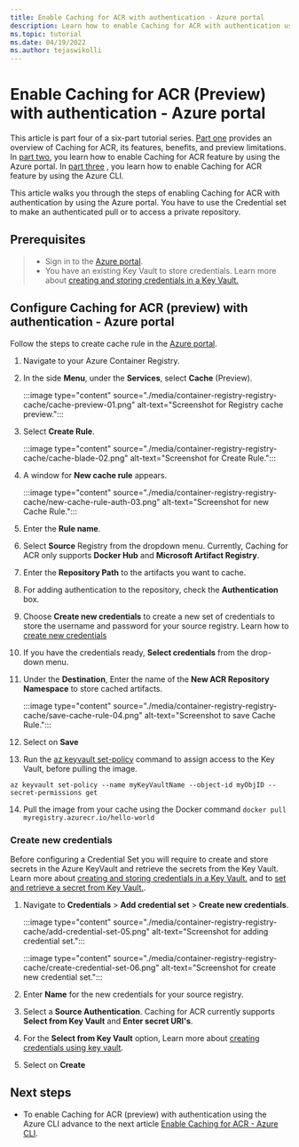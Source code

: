 ```yaml
---
title: Enable Caching for ACR with authentication - Azure portal
description: Learn how to enable Caching for ACR with authentication using Azure portal.
ms.topic: tutorial
ms.date: 04/19/2022
ms.author: tejaswikolli
---
```


# Enable Caching for ACR (Preview) with authentication - Azure portal

This article is part four of a six-part tutorial series. [Part one](tutorial-registry-cache.md) provides an overview of Caching for ACR, its features, benefits, and preview limitations. In [part two](tutorial-enable-registry-cache.md), you learn how to enable Caching for ACR feature by using the Azure portal. In [part three](tutorial-enable-registry-cache-cli.md) , you learn how to enable Caching for ACR feature by using the Azure CLI.

This article walks you through the steps of enabling Caching for ACR with authentication by using the Azure portal. You have to use the Credential set to make an authenticated pull or to access a private repository.

## Prerequisites

>* Sign in to the [Azure portal](https://ms.portal.azure.com/). 
>* You have an existing Key Vault to store credentials. Learn more about [creating and storing credentials in a Key Vault.][create-and-store-keyvault-credentials]

## Configure Caching for ACR (preview) with authentication - Azure portal

Follow the steps to create cache rule in the [Azure portal](https://portal.azure.com). 

1. Navigate to your Azure Container Registry. 

2. In the side **Menu**, under the **Services**, select **Cache** (Preview).


    :::image type="content" source="./media/container-registry-registry-cache/cache-preview-01.png" alt-text="Screenshot for Registry cache preview.":::


3. Select **Create Rule**.


    :::image type="content" source="./media/container-registry-registry-cache/cache-blade-02.png" alt-text="Screenshot for Create Rule.":::


4. A window for **New cache rule** appears.


    :::image type="content" source="./media/container-registry-registry-cache/new-cache-rule-auth-03.png" alt-text="Screenshot for new Cache Rule.":::


5. Enter the **Rule name**.

6. Select **Source** Registry from the dropdown menu. Currently, Caching for ACR only supports **Docker Hub** and **Microsoft Artifact Registry**. 

7. Enter the **Repository Path** to the artifacts you want to cache.

8. For adding authentication to the repository, check the **Authentication** box. 

9. Choose **Create new credentials** to create a new set of credentials to store the username and password for your source registry. Learn how to [create new credentials](tutorial-enable-registry-cache-auth.md#create-new-credentials)

10. If you have the credentials ready, **Select credentials** from the drop-down menu.

11. Under the **Destination**, Enter the name of the **New ACR Repository Namespace** to store cached artifacts.


    :::image type="content" source="./media/container-registry-registry-cache/save-cache-rule-04.png" alt-text="Screenshot to save Cache Rule.":::


12. Select on **Save** 

13. Run the [az keyvault set-policy][az-keyvault-set-policy] command to assign access to the Key Vault, before pulling the image.

```azurecli-interactive
az keyvault set-policy --name myKeyVaultName --object-id myObjID --secret-permissions get
```

14. Pull the image from your cache using the Docker command `docker pull myregistry.azurecr.io/hello-world`

### Create new credentials

Before configuring a Credential Set you will require to create and store secrets in the Azure KeyVault and retrieve the secrets from the Key Vault. Learn more about [creating and storing credentials in a Key Vault.][create-and-store-keyvault-credentials] and to [set and retrieve a secret from Key Vault.][set-and-retrieve-a-secret].

1. Navigate to **Credentials** > **Add credential set** > **Create new credentials**.


    :::image type="content" source="./media/container-registry-registry-cache/add-credential-set-05.png" alt-text="Screenshot for adding credential set.":::


    :::image type="content" source="./media/container-registry-registry-cache/create-credential-set-06.png" alt-text="Screenshot for create new credential set.":::


1. Enter **Name** for the new credentials for your source registry.

1. Select a **Source Authentication**. Caching for ACR currently supports **Select from Key Vault** and **Enter secret URI's**.

1. For the  **Select from Key Vault** option, Learn more about [creating credentials using key vault][create-and-store-keyvault-credentials]. 

1. Select on **Create**

## Next steps

* To enable Caching for ACR (preview) with authentication using the Azure CLI advance to the next article [Enable Caching for ACR - Azure CLI](tutorial-enable-registry-cache-cli.md).

<!-- LINKS - External -->
[create-and-store-keyvault-credentials]: ../key-vault/secrets/quick-create-portal.md
[set-and-retrieve-a-secret]: ../key-vault/secrets/quick-create-portal.md
[az-keyvault-set-policy]: /azure/key-vault/general/assign-access-policy.md#assign-an-access-policy